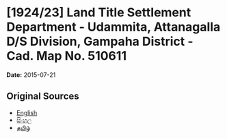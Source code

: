 # [1924/23] Land Title Settlement Department - Udammita, Attanagalla D/S Division, Gampaha District - Cad. Map No. 510611

**Date:** 2015-07-21

## Original Sources

- [English](https://documents.gov.lk/view/extra-gazettes/2015/7/1924-23_E.pdf)
- [සිංහල](https://documents.gov.lk/view/extra-gazettes/2015/7/1924-23_S.pdf)
- [தமிழ்](https://documents.gov.lk/view/extra-gazettes/2015/7/1924-23_T.pdf)

